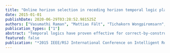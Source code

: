 ```yaml
---
title: "Online horizon selection in receding horizon temporal logic planning"
date: 2015-01-01
publishDate: 2020-06-29T03:28:52.981525Z
authors: ["Vasumathi Raman", "Mattias Fält", "Tichakorn Wongpiromsarn", "Richard M. Murray"]
publication_types: ["1"]
abstract: "Temporal logics have proven effective for correct-by-construction synthesis of controllers for a wide range of robotic applications. Receding horizon frameworks mitigate the computational intractability of reactive synthesis for temporal logic, but have thus far been limited by pursuing a single sequence of short horizon problems to the goal. We propose a receding horizon algorithm for reactive synthesis that automatically determines a path to the currently pursued goal at runtime, responding as needed to nondeterministic environment behavior. This is achieved by allowing each short horizon to have multiple local goals, and determining which local goal to pursue based on the current global goal, the currently perceived environment and a pre-computed invariant dependent on the global goal. We demonstrate the utility of this additional flexibility in grant-response tasks, using a search-and-rescue example. Moreover, we show that these goal-dependent invariants mitigate the conservativeness of the receding horizon approach."
featured: false
publication: "*2015 IEEE/RSJ International Conference on Intelligent Robots and Systems (IROS)*"
---
```


